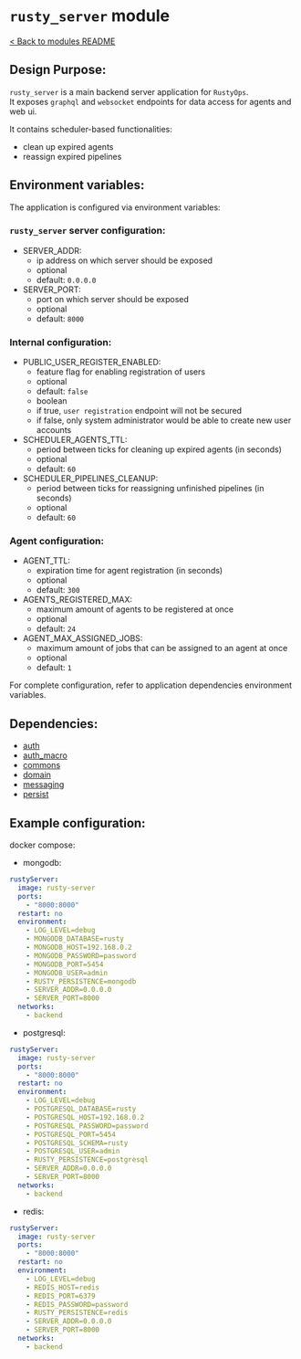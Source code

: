 # `rusty_server` module

[< Back to modules README](README.md)

## Design Purpose:

`rusty_server` is a main backend server application for `RustyOps`.\
It exposes `graphql` and `websocket` endpoints for data access for agents and web ui.

It contains scheduler-based functionalities:
- clean up expired agents
- reassign expired pipelines

## Environment variables:

The application is configured via environment variables:

### `rusty_server` server configuration:

- SERVER_ADDR:
  - ip address on which server should be exposed
  - optional
  - default: `0.0.0.0`
- SERVER_PORT:
  - port on which server should be exposed
  - optional
  - default: `8000`

### Internal configuration:

- PUBLIC_USER_REGISTER_ENABLED:
  - feature flag for enabling registration of users
  - optional
  - default: `false`
  - boolean
  - if true, `user registration` endpoint will not be secured
  - if false, only system administrator would be able to create new user accounts
- SCHEDULER_AGENTS_TTL:
  - period between ticks for cleaning up expired agents (in seconds)
  - optional
  - default: `60`
- SCHEDULER_PIPELINES_CLEANUP:
  - period between ticks for reassigning unfinished pipelines (in seconds)
  - optional
  - default: `60`

### Agent configuration:

- AGENT_TTL:
  - expiration time for agent registration (in seconds)
  - optional
  - default: `300`
- AGENTS_REGISTERED_MAX:
  - maximum amount of agents to be registered at once
  - optional
  - default: `24`
- AGENT_MAX_ASSIGNED_JOBS:
  - maximum amount of jobs that can be assigned to an agent at once
  - optional
  - default: `1`

For complete configuration, refer to application dependencies environment variables.

## Dependencies:

- [auth](auth.md)
- [auth_macro](auth_macro.md)
- [commons](commons.md)
- [domain](domain.md)
- [messaging](messaging.md)
- [persist](persist.md)

## Example configuration:

docker compose:
- mongodb:

```yaml
rustyServer:
  image: rusty-server
  ports:
    - "8000:8000"
  restart: no
  environment:
    - LOG_LEVEL=debug
    - MONGODB_DATABASE=rusty
    - MONGODB_HOST=192.168.0.2
    - MONGODB_PASSWORD=password
    - MONGODB_PORT=5454
    - MONGODB_USER=admin
    - RUSTY_PERSISTENCE=mongodb
    - SERVER_ADDR=0.0.0.0
    - SERVER_PORT=8000
  networks:
    - backend
```

- postgresql:

```yaml
rustyServer:
  image: rusty-server
  ports:
    - "8000:8000"
  restart: no
  environment:
    - LOG_LEVEL=debug
    - POSTGRESQL_DATABASE=rusty
    - POSTGRESQL_HOST=192.168.0.2
    - POSTGRESQL_PASSWORD=password
    - POSTGRESQL_PORT=5454
    - POSTGRESQL_SCHEMA=rusty
    - POSTGRESQL_USER=admin
    - RUSTY_PERSISTENCE=postgresql
    - SERVER_ADDR=0.0.0.0
    - SERVER_PORT=8000
  networks:
    - backend
```

- redis:

```yaml
rustyServer:
  image: rusty-server
  ports:
    - "8000:8000"
  restart: no
  environment:
    - LOG_LEVEL=debug
    - REDIS_HOST=redis
    - REDIS_PORT=6379
    - REDIS_PASSWORD=password
    - RUSTY_PERSISTENCE=redis
    - SERVER_ADDR=0.0.0.0
    - SERVER_PORT=8000
  networks:
    - backend
```

